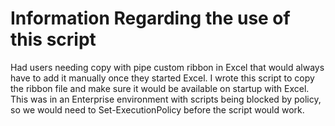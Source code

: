 <h1>Information Regarding the use of this script</h1>
Had users needing copy with pipe custom ribbon in Excel that would always have to add it manually once they started Excel. I wrote this script to copy the ribbon file and make sure it would be available on startup with Excel. 
This was in an Enterprise environment with scripts being blocked by policy, so we would need to Set-ExecutionPolicy before the script would work. 
